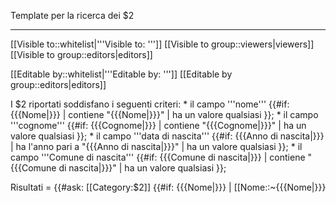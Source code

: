 <!-- Template:CercaVoce -->

<noinclude>

Template per la ricerca dei $2

<hr />

[[Visible to::whitelist|'''Visible to: ''']]
[[Visible to group::viewers|viewers]]
[[Visible to group::editors|editors]]

[[Editable by::whitelist|'''Editable by: ''']]
[[Editable by group::editors|editors]]

</noinclude>

<includeonly>
I $2 riportati soddisfano i seguenti criteri:
* il campo '''nome''' {{#if: {{{Nome|}}} | contiene "{{{Nome|}}}" | ha un valore qualsiasi }};
* il campo '''cognome''' {{#if: {{{Cognome|}}} | contiene "{{{Cognome|}}}" | ha un valore qualsiasi }};
* il campo '''data di nascita''' {{#if: {{{Anno di nascita|}}} | ha l'anno pari a "{{{Anno di nascita|}}}" | ha un valore qualsiasi }};
* il campo '''Comune di nascita''' {{#if: {{{Comune di nascita|}}} | contiene "{{{Comune di nascita|}}}" | ha un valore qualsiasi }};

<div style="overflow-x: auto; white-space: nowrap;">

<tabber>

Risultati =
{{#ask:
    [[Category:$2]]
    {{#if: {{{Nome|}}} | [[Nome::~{{{Nome|}}}]] }}
    {{#if: {{{Cognome|}}} | [[Cognome::~{{{Cognome|}}}]] }}
    {{#if: {{{Anno di nascita|}}} | [[Data di nascita::>{{{Anno di nascita|}}}]] [[Data di nascita::<{{{Anno di nascita|}}}-12-31 ]] }}
    {{#if: {{{Comune di nascita|}}} | [[Comune di nascita::{{{Comune di nascita|}}}]] }}
      |?Nome = nome
      |?Cognome = cognome
      |?Data di nascita = data di nascita
      |?Comune di nascita = comune di nascita
      |?Genere = genere
      |mainlabel = $1
      |format = table
      |class = datatable
}}
|-|
</tabber>

</div>

</includeonly>
